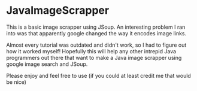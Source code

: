 # JavaImageScrapper

This is a basic image scrapper using JSoup. An interesting problem I ran into was that apparently google changed the way it encodes image links.

Almost every tutorial was outdated and didn't work, so I had to figure out how it worked myself! Hopefully this will help any other intrepid Java programmers out there that want to make a Java image scrapper using google image search and JSoup.

Please enjoy and feel free to use (if you could at least credit me that would be nice)
